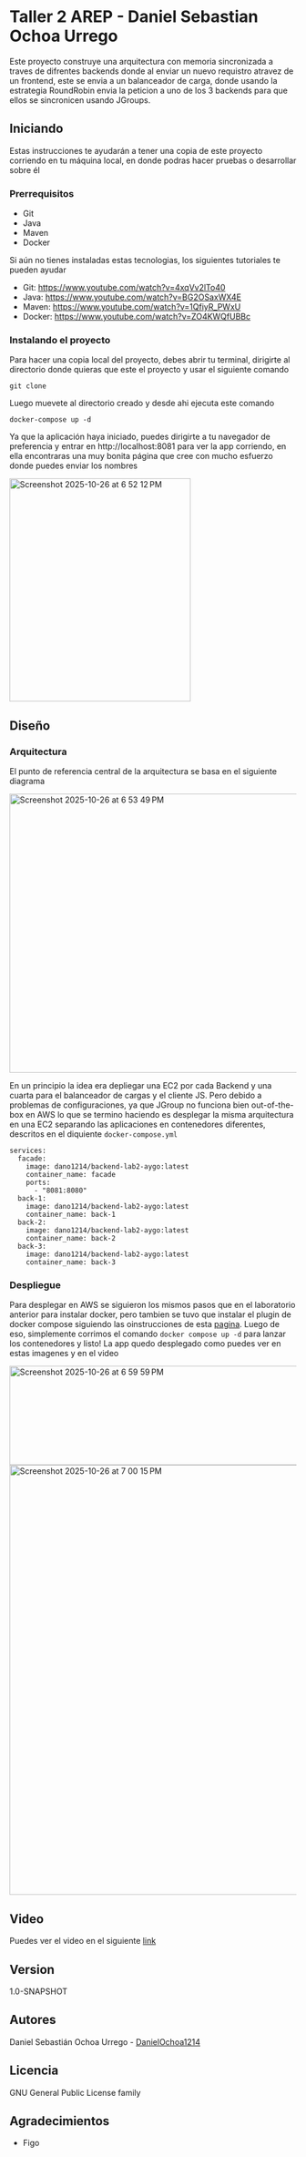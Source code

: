 # Taller 2 AREP - Daniel Sebastian Ochoa Urrego

Este proyecto construye una arquitectura con memoria sincronizada a traves de difrentes backends donde al enviar un nuevo requistro atravez de un frontend, este se envia a un balanceador de carga, donde usando la estrategia RoundRobin envia la peticion a uno de los 3 backends para que ellos se sincronicen usando JGroups.

## Iniciando

Estas instrucciones te ayudarán a tener una copia de este proyecto corriendo en tu máquina local, en donde podras hacer pruebas o desarrollar sobre él 

### Prerrequisitos

* Git 
* Java
* Maven
* Docker

Si aún no tienes instaladas estas tecnologias, los siguientes tutoriales te pueden ayudar

* Git: https://www.youtube.com/watch?v=4xqVv2lTo40
* Java: https://www.youtube.com/watch?v=BG2OSaxWX4E
* Maven: https://www.youtube.com/watch?v=1QfiyR_PWxU
* Docker: https://www.youtube.com/watch?v=ZO4KWQfUBBc

### Instalando el proyecto

Para hacer una copia local del proyecto, debes abrir tu terminal, dirigirte al directorio donde quieras que este el proyecto y usar el siguiente comando

```
git clone 
```

Luego muevete al directorio creado y desde ahi ejecuta este comando

```
docker-compose up -d
```

Ya que la aplicación haya iniciado, puedes dirigirte a tu navegador de preferencia y entrar en http://localhost:8081 para ver la app corriendo, en ella encontraras una muy bonita página que cree con mucho esfuerzo donde puedes enviar los nombres

<img width="318" height="392" alt="Screenshot 2025-10-26 at 6 52 12 PM" src="https://github.com/user-attachments/assets/cabfa907-2f74-4b2f-8a22-95e72034a07c" />

## Diseño

### Arquitectura

El punto de referencia central de la arquitectura se basa en el siguiente diagrama

<img width="723" height="490" alt="Screenshot 2025-10-26 at 6 53 49 PM" src="https://github.com/user-attachments/assets/9b006a70-aebb-4d78-8bdf-3d881d0f2f62" />

En un principio la idea era depliegar una EC2 por cada Backend y una cuarta para el balanceador de cargas y el cliente JS. Pero debido a problemas de configuraciones, ya que JGroup no funciona bien out-of-the-box en AWS lo que se termino haciendo es desplegar la misma arquitectura en una EC2 separando las aplicaciones en contenedores diferentes, descritos en el diquiente `docker-compose.yml`

```
services:
  facade:
    image: dano1214/backend-lab2-aygo:latest
    container_name: facade
    ports:
      - "8081:8080"
  back-1:
    image: dano1214/backend-lab2-aygo:latest
    container_name: back-1
  back-2:
    image: dano1214/backend-lab2-aygo:latest
    container_name: back-2
  back-3:
    image: dano1214/backend-lab2-aygo:latest
    container_name: back-3
```

### Despliegue

Para desplegar en AWS se siguieron los mismos pasos que en el laboratorio anterior para instalar docker, pero tambien se tuvo que instalar el plugin de docker compose siguiendo las oinstrucciones de esta [pagina](https://docs.docker.com/compose/install/linux/#install-the-plugin-manually). Luego de eso, simplemente corrimos el comando `docker compose up -d` para lanzar los contenedores y listo! La app quedo desplegado como puedes ver en estas imagenes y en el video

<img width="1535" height="174" alt="Screenshot 2025-10-26 at 6 59 59 PM" src="https://github.com/user-attachments/assets/ce1462da-84c5-4f41-b9f5-04e2ffb46bb3" />
<img width="1782" height="755" alt="Screenshot 2025-10-26 at 7 00 15 PM" src="https://github.com/user-attachments/assets/00c955dc-1aa3-4234-8ed2-1729e1c15bfa" />

## Video

Puedes ver el video en el siguiente [link](https://youtu.be/D25cAN7_6S8)

## Version

1.0-SNAPSHOT

## Autores

Daniel Sebastián Ochoa Urrego - [DanielOchoa1214](https://github.com/DanielOchoa1214)

## Licencia

GNU General Public License family

## Agradecimientos

* Figo

